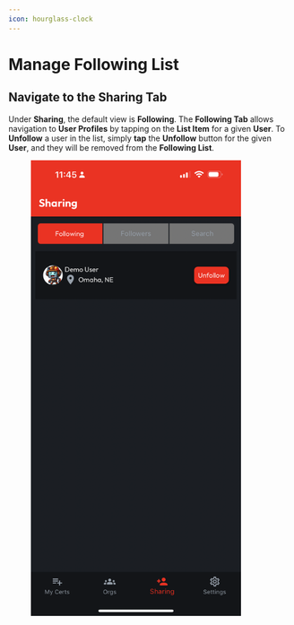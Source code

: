 ```yaml
---
icon: hourglass-clock
---
```


# Manage Following List

## Navigate to the Sharing Tab

Under **Sharing**, the default view is **Following**. The **Following Tab** allows navigation to **User Profiles** by tapping on the **List Item** for a given **User**. To **Unfollow** a user in the list, simply **tap** the **Unfollow** button for the given **User**, and they will be removed from the **Following List**.

<figure><img src="../../.gitbook/assets/4-updated-follow-tab.PNG" alt="" width="375"><figcaption></figcaption></figure>

